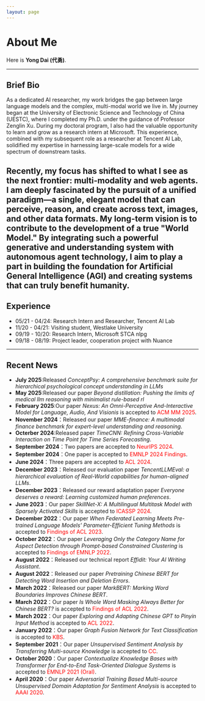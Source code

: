 ```yaml
---
layout: page
---
```


# About Me

Here is **Yong Dai (代勇)**.<br>

---

## Brief Bio
As a dedicated AI researcher, my work bridges the gap between large language models and the complex, multi-modal world we live in. My journey began at the University of Electronic Science and Technology of China (UESTC), where I completed my Ph.D. under the guidance of Professor Zenglin Xu. During my doctoral program, I also had the valuable opportunity to learn and grow as a research intern at Microsoft. This experience, combined with my subsequent role as a researcher at Tencent AI Lab, solidified my expertise in harnessing large-scale models for a wide spectrum of downstream tasks.

Recently, my focus has shifted to what I see as the next frontier: multi-modality and web agents. I am deeply fascinated by the pursuit of a unified paradigm—a single, elegant model that can perceive, reason, and create across text, images, and other data formats. My long-term vision is to contribute to the development of a true "World Model." By integrating such a powerful generative and understanding system with autonomous agent technology, I aim to play a part in building the foundation for Artificial General Intelligence (AGI) and creating systems that can truly benefit humanity.
---

## Experience

- 05/21 - 04/24: Research Intern and Researcher, Tencent AI Lab
- 11/20 - 04/21: Visiting student, Westlake University
- 09/19 - 10/20: Research Intern, Microsoft STCA nlpg
- 09/18 - 08/19: Project leader, cooperation project with Nuance

---

## Recent News
- **July 2025**:Released *ConceptPsy: A comprehensive benchmark suite for hierarchical psychological concept understanding in LLMs*
- **May 2025**:Released our paper *Beyond distillation: Pushing the limits of medical llm reasoning with minimalist rule-based rl*
- **February 2025**:Our paper *Nexus: An Omni-Perceptive And-Interactive Model for Language, Audio, And Visionis* is accepted to <span style="color:red">ACM MM 2025</span>.
- **November 2024**：Released our paper *MME-finance: A multimodal finance benchmark for expert-level understanding and reasoning*.
- **Octerber 2024**:Released paper *TimeCNN: Refining Cross-Variable Interaction on Time Point for Time Series Forecasting*.
- **September 2024**：Two papers are accepted to <span style="color:red">NeurIPS 2024</span>.
- **September 2024**：One paper is accepted to <span style="color:red">EMNLP 2024 Findings</span>.
- **June 2024**：Three papers are accepted to <span style="color:red">ACL 2024</span>.
- **December 2023**：Released our evaluation paper *TencentLLMEval: a hierarchical evaluation of Real-World capabilities for human-aligned LLMs*.
- **December 2023**：Released our reward adaptation paper *Everyone deserves a reward: Learning customized human preferences*.
- **June 2023**：Our paper *SkillNet-X: A Multilingual Multitask Model with Sparsely Activated Skills* is accepted to <span style="color:red">ICASSP 2024</span>.
- **December 2022**：Our paper *When Federated Learning Meets Pre-trained Language Models' Parameter-Efficient Tuning Methods* is accepted to <span style="color:red">Findings of ACL 2023</span>.
- **October 2022**：Our paper *Leveraging Only the Category Name for Aspect Detection through Prompt-based Constrained Clustering* is accepted to <span style="color:red">Findings of EMNLP 2022</span>.
- **August 2022**：Released our technical report *Effidit: Your AI Writing Assistant*.
- **August 2022**：Released our paper *Pretraining Chinese BERT for Detecting Word Insertion and Deletion Errors*.
- **March 2022**：Released our paper *MarkBERT: Marking Word Boundaries Improves Chinese BERT*.
- **March 2022**：Our paper *Is Whole Word Masking Always Better for Chinese BERT?* is accepted to <span style="color:red">Findings of ACL 2022</span>.
- **March 2022**：Our paper *Exploring and Adapting Chinese GPT to Pinyin Input Method* is accepted to <span style="color:red">ACL 2022</span>.
- **January 2022**：Our paper *Graph Fusion Network for Text Classification* is accepted to <span style="color:red">KBS</span>.
- **September 2021**：Our paper *Unsupervised Sentiment Analysis by Transferring Multi-source Knowledge* is accepted to <span style="color:red">CC</span>.
- **October 2020**：Our paper *Contextualize Knowledge Bases with Transformer for End-to-End Task-Oriented Dialogue Systems* is accepted to <span style="color:red">EMNLP 2021 (Oral)</span>.
- **April 2020**：Our paper *Adversarial Training Based Multi-source Unsupervised Domain Adaptation for Sentiment Analysis* is accepted to <span style="color:red">AAAI 2020</span>.


